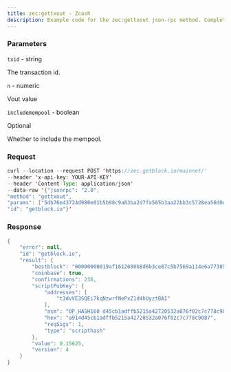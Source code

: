 ```yaml
---
title: zec:gettxout - Zcash
description: Example code for the zec:gettxout json-rpc method. Сomplete guide on how to use zec:gettxout json-rpc in GetBlock.io Web3 documentation.
---
```


### Parameters


`txid` - string

The transaction id.

`n` - numeric

Vout value

`includemempool` - boolean

Optional

Whether to include the mempool.

### Request

``` java
curl --location --request POST 'https://zec.getblock.io/mainnet/' 
--header 'x-api-key: YOUR-API-KEY' 
--header 'Content-Type: application/json' 
--data-raw '{"jsonrpc": "2.0",
"method": "gettxout",
"params": ["5db76e43724d980e01b5b98c9a83ba2d7fa565b3aa22bb3c5728ea56d0ed7cee", 2, false],
"id": "getblock.io"}'
```

###  Response

``` java
{
    "error": null,
    "id": "getblock.io",
    "result": {
        "bestblock": "00000000019af1612080b8d6b3ce87c5b7569a114e6a77385260cf45a6419fe1",
        "coinbase": true,
        "confirmations": 236,
        "scriptPubKey": {
            "addresses": [
                "t3dvVE3SQEi7kqNzwrfNePxZ1d4hUyztBA1"
            ],
            "asm": "OP_HASH160 d45cb1adffb5215a42720532a076f02c7c778c90 OP_EQUAL",
            "hex": "a914d45cb1adffb5215a42720532a076f02c7c778c9087",
            "reqSigs": 1,
            "type": "scripthash"
        },
        "value": 0.15625,
        "version": 4
    }
}
```

